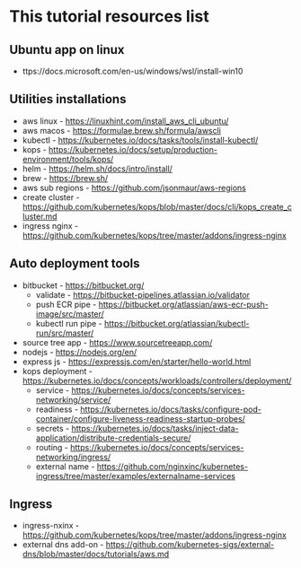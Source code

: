 # This tutorial resources list

## Ubuntu app on linux
- ttps://docs.microsoft.com/en-us/windows/wsl/install-win10

## Utilities installations
- aws linux - https://linuxhint.com/install_aws_cli_ubuntu/
- aws macos - https://formulae.brew.sh/formula/awscli
- kubectl - https://kubernetes.io/docs/tasks/tools/install-kubectl/
- kops - https://kubernetes.io/docs/setup/production-environment/tools/kops/
- helm - https://helm.sh/docs/intro/install/
- brew - https://brew.sh/
- aws sub regions - https://github.com/jsonmaur/aws-regions
- create cluster - https://github.com/kubernetes/kops/blob/master/docs/cli/kops_create_cluster.md
- ingress nginx - https://github.com/kubernetes/kops/tree/master/addons/ingress-nginx

## Auto deployment tools
- bitbucket - https://bitbucket.org/ 
  - validate - https://bitbucket-pipelines.atlassian.io/validator
  - push ECR pipe - https://bitbucket.org/atlassian/aws-ecr-push-image/src/master/
  - kubectl run pipe - https://bitbucket.org/atlassian/kubectl-run/src/master/
- source tree app - https://www.sourcetreeapp.com/
- nodejs - https://nodejs.org/en/
- express js - https://expressjs.com/en/starter/hello-world.html
- kops deployment - https://kubernetes.io/docs/concepts/workloads/controllers/deployment/ 
  - service - https://kubernetes.io/docs/concepts/services-networking/service/
  - readiness - https://kubernetes.io/docs/tasks/configure-pod-container/configure-liveness-readiness-startup-probes/
  - secrets - https://kubernetes.io/docs/tasks/inject-data-application/distribute-credentials-secure/
  - routing - https://kubernetes.io/docs/concepts/services-networking/ingress/
  - external name - https://github.com/nginxinc/kubernetes-ingress/tree/master/examples/externalname-services
 
## Ingress
- ingress-nxinx - https://github.com/kubernetes/kops/tree/master/addons/ingress-nginx
- external dns add-on - https://github.com/kubernetes-sigs/external-dns/blob/master/docs/tutorials/aws.md
